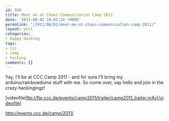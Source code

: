 ```yaml
---
id: 588
title: Meet me at Chaos Communication Camp 2011
date: '2011-08-02 10:01:24 +0000'
permalink: "/2011/08/02/meet-me-at-chaos-communication-camp-2011/"
layout: post
categories:
- Happy Hacking
tags:
- ccc
- camp
- hacking
comments: []
---
```

Yay, I'll be at CCC Camp 2011 - and for sure I'll bring my arduino/rainbowduino stuff with me. So come over, say hello and join in the crazy hackingingz!

[videofile]ftp://ftp.ccc.de/events/camp2011/trailer/camp2011_trailer.m4v[/videofile]

<http://events.ccc.de/camp/2011/>